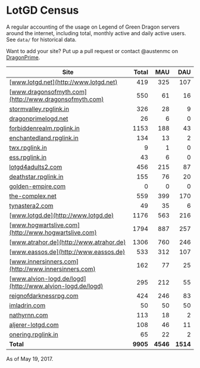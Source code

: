 # LotGD Census
A regular accounting of the usage on Legend of Green Dragon servers around the internet, including total, monthly active and daily active users. See `data/` for historical data.

Want to add your site? Put up a pull request or contact @austenmc on [DragonPrime](http://dragonprime.net).


Site | Total | MAU | DAU
--- | ---:| ---:| ---:
[www.lotgd.net](http://www.lotgd.net)|419|325|107
[www.dragonsofmyth.com](http://www.dragonsofmyth.com)|550|61|16
[stormvalley.rpglink.in](http://stormvalley.rpglink.in)|326|28|9
[dragonprimelogd.net](http://dragonprimelogd.net)|26|6|0
[forbiddenrealm.rpglink.in](http://forbiddenrealm.rpglink.in)|1153|188|43
[enchantedland.rpglink.in](http://enchantedland.rpglink.in)|134|13|2
[twx.rpglink.in](http://twx.rpglink.in)|9|1|0
[ess.rpglink.in](http://ess.rpglink.in)|43|6|0
[lotgd4adults2.com](http://lotgd4adults2.com)|456|215|87
[deathstar.rpglink.in](http://deathstar.rpglink.in)|155|76|20
[golden-empire.com](http://golden-empire.com)|0|0|0
[the-complex.net](http://the-complex.net)|559|399|170
[tynastera2.com](http://tynastera2.com)|49|35|6
[www.lotgd.de](http://www.lotgd.de)|1176|563|216
[www.hogwartslive.com](http://www.hogwartslive.com)|1794|887|257
[www.atrahor.de](http://www.atrahor.de)|1306|760|246
[www.eassos.de](http://www.eassos.de)|533|312|107
[www.innersinners.com](http://www.innersinners.com)|162|77|25
[www.alvion-logd.de/logd](http://www.alvion-logd.de/logd)|295|212|55
[reignofdarknessrpg.com](http://reignofdarknessrpg.com)|424|246|83
[imladrin.com](http://imladrin.com)|50|50|50
[nathyrnn.com](http://nathyrnn.com)|113|18|2
[aljerer-lotgd.com](http://aljerer-lotgd.com)|108|46|11
[onering.rpglink.in](http://onering.rpglink.in)|65|22|2
**Total**|**9905**|**4546**|**1514**

As of May 19, 2017.
